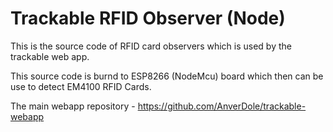 # Trackable RFID Observer (Node)

This is the source code of RFID card observers which is used by the trackable web app. 

This source code is burnd to ESP8266 (NodeMcu) board which then can be use to detect EM4100 RFID Cards.

The main webapp repository - https://github.com/AnverDole/trackable-webapp
